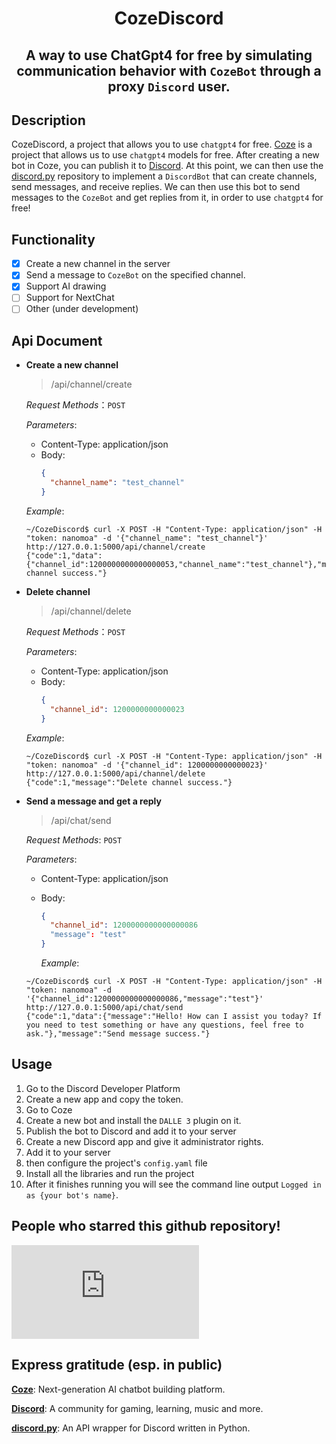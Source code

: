 <div align="center">

# CozeDiscord

A way to use ChatGpt4 for free by simulating communication behavior with `CozeBot` through a proxy `Discord` user.
---

</div>

## Description

CozeDiscord, a project that allows you to use `chatgpt4` for free. [Coze](https://coze.com/) is a project that allows us to use `chatgpt4` models for free. After creating a new bot in Coze, you can publish it to [Discord](https://discord.com/). At this point, we can then use the [discord.py](https://github.com/Rapptz/discord.py) repository to implement a `DiscordBot` that can create channels, send messages, and receive replies. We can then use this bot to send messages to the `CozeBot` and get replies from it, in order to use `chatgpt4` for free!

## Functionality

- [x] Create a new channel in the server
- [x] Send a message to `CozeBot` on the specified channel.
- [x] Support AI drawing
- [ ] Support for NextChat 
- [ ] Other (under development)

## Api Document

- **Create a new channel**
  > /api/channel/create
  
  _Request Methods_：`POST`

  _Parameters_:
  - Content-Type: application/json
  - Body:
    ```json
    {
      "channel_name": "test_channel"
    }
    ```

  _Example_:
  ```
  ~/CozeDiscord$ curl -X POST -H "Content-Type: application/json" -H "token: nanomoa" -d '{"channel_name": "test_channel"}' http://127.0.0.1:5000/api/channel/create
  {"code":1,"data":{"channel_id":1200000000000000053,"channel_name":"test_channel"},"message":"Create channel success."}
  ```

- **Delete channel**
  > /api/channel/delete
  
  _Request Methods_：`POST`

  _Parameters_:
  - Content-Type: application/json
  - Body:
    ```json
    {
      "channel_id": 1200000000000023
    }
    ```

  _Example_:
  ```
  ~/CozeDiscord$ curl -X POST -H "Content-Type: application/json" -H "token: nanomoa" -d '{"channel_id": 1200000000000023}' http://127.0.0.1:5000/api/channel/delete
  {"code":1,"message":"Delete channel success."}
  ```
  
- **Send a message and get a reply**
  > /api/chat/send
  
  _Request Methods_: `POST`

  _Parameters_:
  - Content-Type: application/json
  - Body:
    ```json
    {
      "channel_id": 1200000000000000086
      "message": "test"
    }
    ```

      _Example_:
  ```
  ~/CozeDiscord$ curl -X POST -H "Content-Type: application/json" -H "token: nanomoa" -d '{"channel_id":1200000000000000086,"message":"test"}' http://127.0.0.1:5000/api/chat/send
  {"code":1,"data":{"message":"Hello! How can I assist you today? If you need to test something or have any questions, feel free to ask."},"message":"Send message success."}
  ```

## Usage

1. Go to the Discord Developer Platform
2. Create a new app and copy the token.
3. Go to Coze
4. Create a new bot and install the `DALLE 3` plugin on it.
5. Publish the bot to Discord and add it to your server
6. Create a new Discord app and give it administrator rights.
7. Add it to your server
8. then configure the project's `config.yaml` file
9. Install all the libraries and run the project
10. After it finishes running you will see the command line output `Logged in as {your bot's name}`.

## People who starred this github repository!
[![Stargazers repo roster for @Nanomoa/CozeDiscord](https://bytecrank.com/nastyox/reporoster/php/stargazersSVG.php?user=Nanomoa&repo=CozeDiscord)](https://github.com/Nanomoa/CozeDiscord)

## Express gratitude (esp. in public)

**[Coze](https://coze.com/)**: Next-generation AI chatbot building platform.

**[Discord](https://discord.com/)**: A community for gaming, learning, music and more.

**[discord.py](https://github.com/Rapptz/discord.py)**: An API wrapper for Discord written in Python.

